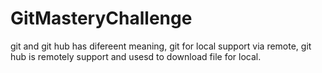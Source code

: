 # GitMasteryChallenge
git and git hub has difereent meaning, git for local support via remote, git hub is remotely support and usesd to download file for local.
